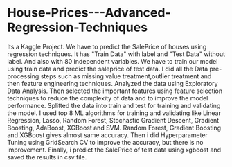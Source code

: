 # House-Prices---Advanced-Regression-Techniques
Its a Kaggle Project. We have to predict the SalePrice of houses using regression techniques.
It has "Train Data" with label and "Test Data" without label. And also with 80 independent variables.
We have to train our model using train data and predict the saleprice of test data.
I did all the Data pre-processing steps such as missing value treatment,outlier treatment and then feature engineering techniques.
Analyzed the data using Exploratory Data Analysis.
Then selected the important features using feature selection techniques to reduce the complexity of data and to improve the model performance.
Splitted the data into train and test for training and validating the model.
I used top 8 ML algorithms for training and validating like Linear Regression, Lasso, Random Forest, Stochastic Gradient Descent, Gradient Boosting, AdaBoost, XGBoost and SVM.
Random Forest, Gradient Boosting and XGBoost gives almost same accuracy.
Then i did Hyperparameter Tuning using GridSearch CV to improve the accuracy, but there is no improvement.
Finally, i predict the SalePrice of test data using xgboost and saved the results in csv file.
